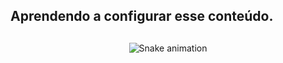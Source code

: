  
  ## Aprendendo a configurar esse conteúdo.

  ##
<div align="center"> 

![Snake animation](https://github.com/oinetsrv/oinetsrv/blob/output/github-contribution-grid-snake.svg)
 
</div>
